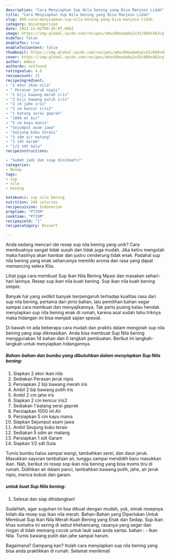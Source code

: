 ```yaml
---
description: "Cara Menyiapkan Sup Nila bening yang Bisa Manjain Lidah"
title: "Cara Menyiapkan Sup Nila bening yang Bisa Manjain Lidah"
slug: 469-cara-menyiapkan-sup-nila-bening-yang-bisa-manjain-lidah
category: Uncategorized
date: 2022-11-02T00:45:07.086Z
image: https://img-global.cpcdn.com/recipes/a0ac89eada6a2cd3/680x482cq70/sup-nila-bening-foto-resep-utama.jpg
hideToc: false
enableToc: true
enableTocContent: false
thumbnail: https://img-global.cpcdn.com/recipes/a0ac89eada6a2cd3/680x482cq70/sup-nila-bening-foto-resep-utama.jpg
cover: https://img-global.cpcdn.com/recipes/a0ac89eada6a2cd3/680x482cq70/sup-nila-bening-foto-resep-utama.jpg
author: Admin
authorAv: notfound
ratingvalue: 4.6
reviewcount: 25
recipeingredient:
- "2 ekor ikan nila"
- " Perasan jeruk nipis"
- "2 biji bawang merah iris"
- "2 biji bawang putih iris"
- "2 cm jahe iris"
- "2 cm kencur iris2"
- "1 batang serai geprek"
- "1000 ml Air"
- "5 cm kayu manis"
- "Sejumput asam jawa"
- "Seujung kuku terasi"
- "5 sdm air matang"
- "1 sdt Garam"
- "1/2 sdt Gula"
recipeinstructions:

- "Sudah jadi dan siap dinikmati!"
categories:
- Resep
tags:
- sup
- nila
- bening

katakunci: sup nila bening 
nutrition: 240 calories
recipecuisine: Indonesian
preptime: "PT35M"
cooktime: "PT35M"
recipeyield: "1"
recipecategory: Dessert

---
```





Anda sedang mencari ide resep sup nila bening yang unik? Cara membuatnya sangat tidak susah dan tidak juga mudah. Jika keliru mengolah maka hasilnya akan hambar dan justru cenderung tidak enak. Padahal sup nila bening yang enak seharusnya memiliki aroma dan rasa yang dapat memancing selera Kita.





Lihat juga cara membuat Sup Ikan Nila Bening Mpasi dan masakan sehari-hari lainnya. Resep sup ikan nila kuah bening. Sup ikan nila kuah bening simple.

Banyak hal yang sedikit banyak berpengaruh terhadap kualitas rasa dari sup nila bening, pertama dari jenis bahan, lalu pemilihan bahan segar sampai cara membuat dan menyajikannya. Tak perlu pusing kalau hendak menyiapkan sup nila bening enak di rumah, karena asal sudah tahu triknya maka hidangan ini bisa menjadi sajian spesial.






Di bawah ini ada beberapa cara mudah dan praktis dalam mengolah sup nila bening yang siap dikreasikan. Anda bisa membuat Sup Nila bening menggunakan 14 bahan dan 0 langkah pembuatan. Berikut ini langkah-langkah untuk menyiapkan hidangannya.

<!--inarticleads1-->

##### Bahan-bahan dan bumbu yang dibutuhkan dalam menyiapkan Sup Nila bening:

1. Siapkan 2 ekor ikan nila
1. Sediakan  Perasan jeruk nipis
1. Persiapkan 2 biji bawang merah iris
1. Ambil 2 biji bawang putih iris
1. Ambil 2 cm jahe iris
1. Siapkan 2 cm kencur iris2
1. Sediakan 1 batang serai geprek
1. Persiapkan 1000 ml Air
1. Persiapkan 5 cm kayu manis
1. Siapkan Sejumput asam jawa
1. Ambil Seujung kuku terasi
1. Sediakan 5 sdm air matang
1. Persiapkan 1 sdt Garam
1. Siapkan 1/2 sdt Gula


Tumis bumbu halus sampai wangi, tambahkan serei, dan daun jeruk. Masukkan sayuran tambahjan air, tunggu sampai mendidih baru masukkan ikan. Nah, berikut ini resep sop ikan nila bening yang bisa moms tiru di rumah. Didihkan air dalam panci, tambahkan bawang putih, jahe, air jeruk nipis, merica bubuk dan garam. 

<!--inarticleads2-->

#####  untuk buat Sup Nila bening:


1. Selesai dan siap dihidangkan!

Sudahlah, agar suguhan ini bsa dibuat dengan mudah, yuk, simak resepnya. Inilah dia resep sup ikan nila merah. Bahan-Bahan yang Diperlukan Untuk Membuat Sup Ikan Nila Merah Kuah Bening yang Enak dan Sedap. Sup ikan khas sumatra ini sering di sebut khehancang, rasanya yang segar dan ringan di lidah memang cocok untuk lauk saat anda santai. bahan : - Ikan Nila. Tumis bawang putih dan jahe sampai harum. 

Bagaimana? Gampang kan? Itulah cara menyiapkan sup nila bening yang bisa anda praktikkan di rumah. Selamat menikmati
